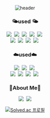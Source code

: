 <div align="center">

![header](https://capsule-render.vercel.app/api?type=waving&color=0:3498DB,100:154360&height=300&section=header&text=Welcome&animation=fadeIn&fontSize=90&fontAlignY=35&desc=🛸Vivaan's%20GitHub🛸&descAlignY=55)

<h3 align="center">🌤️used 🌤️</h3>
<p align="center">
  <img src="https://img.shields.io/badge/Java-007396?style=flat&logo=Java&logoColor=white"/></a>&nbsp
  <img src="https://img.shields.io/badge/Spring-6DB33F?style=flat&logo=Spring&logoColor=white">&nbsp
  <img src="https://img.shields.io/badge/SpringBoot-6DB33F?style=flat&logo=SpringBoot&logoColor=white">&nbsp
  <img src="https://img.shields.io/badge/Python-white?style=flat&logo=Python&logoColor=#3776AB"/></a>&nbsp
  <img src="https://img.shields.io/badge/MySQL-4479A1?style=flat&logo=MySQL&logoColor=white"/></a>&nbsp
  <br>
  <img src="https://img.shields.io/badge/Discord-5865F2?style=flat&logo=Discord&logoColor=white"/></a>&nbsp
  <img src="https://img.shields.io/badge/Slack-4A154B?style=flat&logo=Slack&logoColor=white"/></a>&nbsp
  <img src="https://img.shields.io/badge/Git-blue?style=flat&logo=Git&logoColor=F05032"/></a>&nbsp
  <img src="https://img.shields.io/badge/GitHub-gray?style=flat&logo=GitHub&logoColor=black"/></a>&nbsp
</p>

<h3 align="center">️☁️used️☁️</h3>
  <img src="https://img.shields.io/badge/JavaScript-F7DF1E?style=flat&logo=JavaScript&logoColor=white"/></a>&nbsp</a>
  <img src="https://img.shields.io/badge/React-61DAFB?style=flat&logo=React&logoColor=white"/></a>&nbsp
  <img src="https://img.shields.io/badge/ReactRouter-CA4245?style=flat&logo=ReactRouter&logoColor=white"/></a>&nbsp
  <br>
  <img src="https://img.shields.io/badge/Linux-FCC624?style=flat&logo=Linux&logoColor=white"/></a>&nbsp
  <img src="https://img.shields.io/badge/MongoDB-47A248?style=flat&logo=MongoDB&logoColor=white"/></a>&nbsp
  <img src="https://img.shields.io/badge/Docker-2496ED?style=flat&logo=Docker&logoColor=white"/></a>&nbsp
  <img src="https://img.shields.io/badge/AmazonEC2-FF9900?style=flat&logo=AmazonEC2&logoColor=white"/></a>&nbsp
  
<h3 align="center">📸About Me📸</h3>
<a href="https://www.instagram.com/riccess__j/"><img src="https://img.shields.io/badge/Instagram-E4405F?style=flat&logo=Instagram&logoColor=white&link=https://www.instagram.com/riccess__j/"/></a>&nbsp
<a href="https://www.notion.so/IT-6bd05f14374d4741ab21637bc868fffb"><img src="https://img.shields.io/badge/Notion-000000?style=flat&logo=Notion&logoColor=white&link=https://www.notion.so/IT-6bd05f14374d4741ab21637bc868fffb"/></a>
<br>

[![Solved.ac
프로필](http://mazassumnida.wtf/api/generate_badge?boj=riccess1245)](https://solved.ac/riccess1245)

</div>
